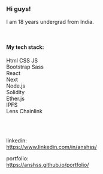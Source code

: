 ### Hi guys!
I am 18 years undergrad from India.

</br>

#### My tech stack:
Html
CSS
JS </br>
Bootstrap Sass </br>
React </br>
Next </br>
Node.js </br>
Solidity </br>
Ether.js </br>
IPFS </br>
Lens Chainlink </br>

</br>
</br>

linkedin: </br>
https://www.linkedin.com/in/anshss/

portfolio: </br>
https://anshss.github.io/portfolio/
